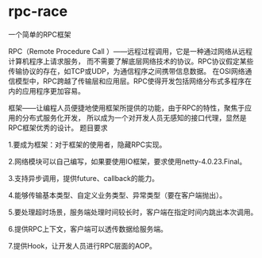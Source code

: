 # rpc-race
一个简单的RPC框架

RPC（Remote Procedure Call ）——远程过程调用，它是一种通过网络从远程计算机程序上请求服务，
而不需要了解底层网络技术的协议。RPC协议假定某些传输协议的存在，如TCP或UDP，为通信程序之间携带信息数据。
在OSI网络通信模型中，RPC跨越了传输层和应用层。RPC使得开发包括网络分布式多程序在内的应用程序更加容易。

框架——让编程人员便捷地使用框架所提供的功能，由于RPC的特性，聚焦于应用的分布式服务化开发，
所以成为一个对开发人员无感知的接口代理，显然是RPC框架优秀的设计。
题目要求

1.要成为框架：对于框架的使用者，隐藏RPC实现。

2.网络模块可以自己编写，如果要使用IO框架，要求使用netty-4.0.23.Final。

3.支持异步调用，提供future、callback的能力。

4.能够传输基本类型、自定义业务类型、异常类型（要在客户端抛出）。

5.要处理超时场景，服务端处理时间较长时，客户端在指定时间内跳出本次调用。

6.提供RPC上下文，客户端可以透传数据给服务端。

7.提供Hook，让开发人员进行RPC层面的AOP。
